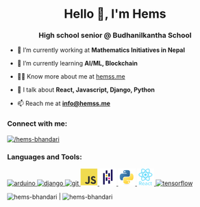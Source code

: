 
<h1 align="center">Hello 👋, I'm Hems</h1>  
<h3 align="center">High school senior @ Budhanilkantha School</h3>  
  
  
- 🔭 I’m currently working at **Mathematics Initiatives in Nepal**  
  
- 🌱 I’m currently learning **AI/ML, Blockchain**  
  
- 👨‍💻 Know more about me at [hemss.me](hemss.me)  
  
- 💬 I talk about **React, Javascript, Django, Python**  
  
- 📫 Reach me at **info@hemss.me**  
  
<h3 align="left">Connect with me:</h3>  
<p align="left">  
<a href="https://linkedin.com/in//hems-bhandari" target="blank"><img align="center" src="https://raw.githubusercontent.com/rahuldkjain/github-profile-readme-generator/master/src/images/icons/Social/linked-in-alt.svg" alt="/hems-bhandari" height="30" width="40" /></a>  
</p>  
  
<h3 align="left">Languages and Tools:</h3>  
<p align="left"> <a href="https://www.arduino.cc/" target="_blank" rel="noreferrer"> <img src="https://cdn.worldvectorlogo.com/logos/arduino-1.svg" alt="arduino" width="40" height="40"/> </a> <a href="https://www.djangoproject.com/" target="_blank" rel="noreferrer"> <img src="https://cdn.worldvectorlogo.com/logos/django.svg" alt="django" width="40" height="40"/> </a> <a href="https://git-scm.com/" target="_blank" rel="noreferrer"> <img src="https://www.vectorlogo.zone/logos/git-scm/git-scm-icon.svg" alt="git" width="40" height="40"/> </a> <a href="https://developer.mozilla.org/en-US/docs/Web/JavaScript" target="_blank" rel="noreferrer"> <img src="https://raw.githubusercontent.com/devicons/devicon/master/icons/javascript/javascript-original.svg" alt="javascript" width="40" height="40"/> </a> <a href="https://pandas.pydata.org/" target="_blank" rel="noreferrer"> <img src="https://raw.githubusercontent.com/devicons/devicon/2ae2a900d2f041da66e950e4d48052658d850630/icons/pandas/pandas-original.svg" alt="pandas" width="40" height="40"/> </a> <a href="https://www.python.org" target="_blank" rel="noreferrer"> <img src="https://raw.githubusercontent.com/devicons/devicon/master/icons/python/python-original.svg" alt="python" width="40" height="40"/> </a> <a href="https://reactjs.org/" target="_blank" rel="noreferrer"> <img src="https://raw.githubusercontent.com/devicons/devicon/master/icons/react/react-original-wordmark.svg" alt="react" width="40" height="40"/> </a> <a href="https://www.tensorflow.org" target="_blank" rel="noreferrer"> <img src="https://www.vectorlogo.zone/logos/tensorflow/tensorflow-icon.svg" alt="tensorflow" width="40" height="40"/> </a> </p>  

<p><img align="center" src="https://github-readme-stats.vercel.app/api/top-langs/?username=hems-bhandari&hide=css,html,php,blade&layout=compact&theme=tokyonight" alt="hems-bhandari" /> | <img align="center" src="https://github-readme-stats.vercel.app/api?username=hems-bhandari&show_icons=true&theme=tokyonight&count_private=true" alt="hems-bhandari" /></p>
